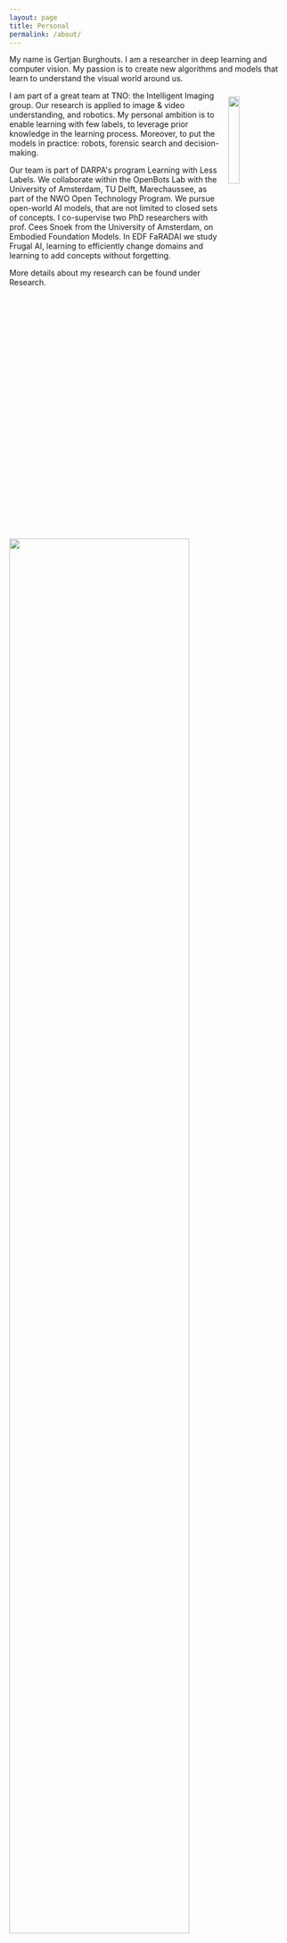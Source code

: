 ```yaml
---
layout: page
title: Personal
permalink: /about/
---
```


My name is Gertjan Burghouts. I am a researcher in deep learning and computer vision. My passion is to create new algorithms and models that learn to understand the visual world around us.

<img style="padding: 2%; float: right;" src="https://gertjanburghouts.github.io/Gertjan.jpg" width="20%">

I am part of a great team at TNO: the Intelligent Imaging group. Our research is applied to image & video understanding, and robotics. My personal ambition is to enable learning with few labels, to leverage prior knowledge in the learning process. Moreover, to put the models in practice: robots, forensic search and decision-making.

Our team is part of DARPA's program Learning with Less Labels. We collaborate within the OpenBots Lab with the University of Amsterdam, TU Delft, Marechaussee, as part of the NWO Open Technology Program. We pursue open-world AI models, that are not limited to closed sets of concepts. I co-supervise two PhD researchers with prof. Cees Snoek from the University of Amsterdam, on Embodied Foundation Models. In EDF FaRADAI we study Frugal AI, learning to efficiently change domains and learning to add concepts without forgetting.

More details about my research can be found under Research.

<img src="https://gertjanburghouts.github.io/pictures/intelligent_imaging_2023.jpg" width="80%">
